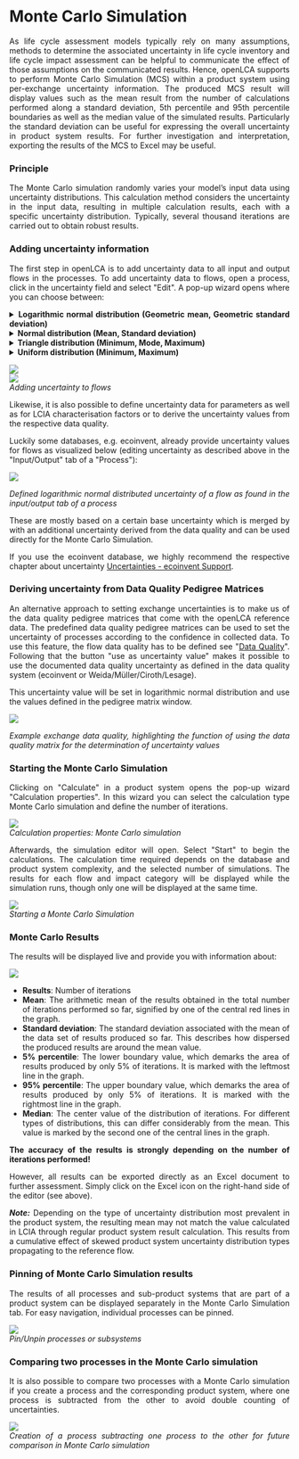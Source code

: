 # Monte Carlo Simulation

<div style='text-align: justify;'>

As life cycle assessment models typically rely on many assumptions, methods to determine the associated uncertainty in life cycle inventory and life cycle impact assessment can be helpful to communicate the effect of those assumptions on the communicated results. Hence, openLCA supports to perform Monte Carlo Simulation (MCS) within a product system using per-exchange uncertainty information. The produced MCS result will display values such as the mean result from the number of calculations performed along a standard deviation, 5th percentile and 95th percentile boundaries as well as the median value of the simulated results. Particularly the standard deviation can be useful for expressing the overall uncertainty in product system results. For further investigation and interpretation, exporting the results of the MCS to Excel may be useful.	

### Principle

The Monte Carlo simulation randomly varies your model’s input data using uncertainty distributions. This calculation method considers the uncertainty in the input data, resulting in multiple calculation results, each with a specific uncertainty distribution. Typically, several thousand iterations are carried out to obtain robust results.

### Adding uncertainty information

The first step in openLCA is to add uncertainty data to all input and output flows in the processes. To add uncertainty data to flows, open a process, click in the uncertainty field and select "Edit". A pop-up wizard opens where you can choose between:

<details>
<summary><b>Logarithmic normal distribution (Geometric mean, Geometric standard deviation)</b></summary>
An asymmetrical probability distribution skewed towards the right, which is described through the geometric mean and geometric standard deviation. Unlike in normal distributions, the geometric mean is the maximum of the logarithmically transformed data set, just like the geometric standard deviation is the standard deviation of the logarithmically transformed data set.
</details>
<details>
<summary><b>Normal distribution (Mean, Standard deviation)</b></summary>
A type of distribution in which the values are concentrated symmetrically around the most common value, the peak and mean of a standard distribution. How much the values are spread around this mean is determined by the standard deviation.
</details>
<details>
<summary><b>Triangle distribution (Minimum, Mode, Maximum)</b></summary>
A distribution type in which all values are distributed between a minimum and a maximum. The mode defines the peak of the triangular distribution and this determines, to which of the other parameters the concentration of values is skewed.
</details>
<details>
<summary><b>Uniform distribution (Minimum, Maximum)</b></summary>
A distribution type in which all values are evenly distributed between a minimum and a maximum value. Therefore, the minimum and maximum are the only required input parameters.
</details>

![](../media/mc_edit_uncertainty.png)  
![](../media/mc_edit_uncertainty_2.png)    
_Adding uncertainty to flows_

Likewise, it is also possible to define uncertainty data for parameters as well as for LCIA characterisation factors or to derive the uncertainty values from the respective data quality.

Luckily some databases, e.g. ecoinvent, already provide uncertainty values for flows as visualized below (editing uncertainty as described above in the "Input/Output" tab of a "Process"):

![](../media/MC_example.png)  
   
_Defined logarithmic normal distributed uncertainty of a flow as found in the input/output tab of a process_

These are mostly based on a certain base uncertainty which is merged by with an additional uncertainty derived from the data quality and can be used directly for the Monte Carlo Simulation.

If you use the ecoinvent database, we highly recommend the respective chapter about uncertainty [Uncertainties - ecoinvent Support](https://support.ecoinvent.org/uncertainties).

### Deriving uncertainty from Data Quality Pedigree Matrices

An alternative approach to setting exchange uncertainties is to make us of the data quality pedigree matrices that come with the openLCA reference data. The predefined data quality pedigree matrices can be used to set the uncertainty of processes according to the confidence in collected data. To use this feature, the flow data quality has to be defined see "[Data Quality](../advanced_top/data_quality)". Following that the button "use as uncertainty value" makes it possible to use the documented data quality uncertainty as defined in the data quality system (ecoinvent or Weida/Müller/Ciroth/Lesage).

This uncertainty value will be set in logarithmic normal distribution and use the values defined in the pedigree matrix window. 

![](../media/MC_DQ_matrix_1.png)  
   
_Example exchange data quality, highlighting the function of using the data quality matrix for the determination of uncertainty values_

### Starting the Monte Carlo Simulation

Clicking on "Calculate" in a product system opens the pop-up wizard "Calculation properties". In this wizard you can select the calculation type Monte Carlo simulation and define the number of iterations.

![](../media/montecarlo_step1.png)  
_Calculation properties: Monte Carlo simulation_

Afterwards, the simulation editor will open. Select "Start" to begin the calculations. The calculation time required depends on the database and product system complexity, and the selected number of simulations. The results for each flow and impact category will be displayed while the simulation runs, though only one will be displayed at the same time.

![](../media/montecarlo_step2.png)  
_Starting a Monte Carlo Simulation_

### Monte Carlo Results

The results will be displayed live and provide you with information about:

![](../media/MC_result.png)  

- **Results**: Number of iterations
- **Mean**: The arithmetic mean of the results obtained in the total number of iterations performed so far, signified by one of the central red lines in the graph.
- **Standard deviation**: The standard deviation associated with the mean of the data set of results produced so far. This describes how dispersed the produced results are around the mean value.
- **5% percentile**:  The lower boundary value, which demarks the area of results produced by only 5% of iterations. It is marked with the leftmost line in the graph.
- **95% percentile**: The upper boundary value, which demarks the area of results produced by only 5% of iterations. It is marked with the rightmost line in the graph.
- **Median**: The center value of the distribution of iterations. For different types of distributions, this can differ considerably from the mean. This value is marked by the second one of the central lines in the graph.

**The accuracy of the results is strongly depending on the number of iterations performed!**

However, all results can be exported directly as an Excel document to further assessment. Simply click on the Excel icon on the right-hand side of the editor (see above).

_**Note:**_ Depending on the type of uncertainty distribution most prevalent in the product system, the resulting mean may not match the value calculated in LCIA through regular product system result calculation. This results from a cumulative effect of skewed product system uncertainty distribution types propagating to the reference flow.

### Pinning of Monte Carlo Simulation results

The results of all processes and sub-product systems that are part of a product system can be displayed separately in the Monte Carlo Simulation tab. For easy navigation, individual processes can be pinned.

![](../media/pinned.png)  
_Pin/Unpin processes or subsystems_

### Comparing two processes in the Monte Carlo simulation

It is also possible to compare two processes with a Monte Carlo simulation if you create a process and the corresponding product system, where one process is subtracted from the other to avoid double counting of uncertainties.

![](../media/montecarlo_1.png)  
_Creation of a process subtracting one process to the other for future comparison in Monte Carlo simulation_

</div>
